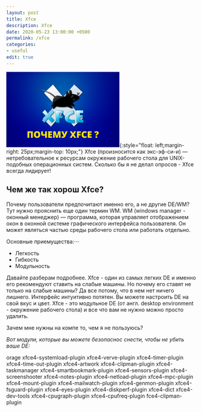 ```yaml
---
layout: post
title: Xfce
description: Xfce
date: 2020-05-23 13:00:00 +0500
permalink: /xfce
categories: 
- useful
edit: true
---
```

![Удаляем лишние модули Xfce](../img/xfce.png){:style="float: left;margin-right: 25px;margin-top: 10px;"} Xfce (произносится как экс-эф-си-и) — нетребовательное к ресурсам окружение рабочего стола для UNIX-подобных операционных систем.
Сколько бы я не делал опросов - Xfce всегда лидирует!

## Чем же так хорош Xfce?
Почему пользователи предпочитают именно его, а не другие DE/WM?
Тут нужно прояснить еще один термин WM.
WM (windows manager - оконный менеджер) — программа, которая управляет отображением окон в оконной системе графического интерфейса пользователя. Он может являться частью среды рабочего стола или работать отдельно.

Основные приемущества:⋅⋅⋅
- Легкость
- Гибкость
- Модульность

Давайте разберам подробнее.
Xfce - один из самых легких DE и именно его рекомендуют ставить на слабые машины. Но почему его ставят не только на слабые машины?
Да все потому, что в нем нет ничего лишнего. Интерфейс интуитивно потятен. Вы можете настроить DE на свой вкус и цвет.
Xfce  - это модульное DE (от англ. desktop environment - окружение рабочего стола) и все что вам не нужно можно просто удалить.

Зачем мне нужны на компе то, чем я не пользуюсь?

*Вот модули, которые вы можете безопаснос снести, чтобы не убить ваше DE:*

orage
xfce4-systemload-plugin
xfce4-verve-plugin
xfce4-timer-plugin
xfce4-time-out-plugin
xfce4-artwork
xfce4-clipman-plugin
xfce4-taskmanager
xfce4-smartbookmark-plugin
xfce4-sensors-plugin
xfce4-screenshooter
xfce4-notes-plugin
xfce4-netload-plugin
xfce4-mpc-plugin
xfce4-mount-plugin
xfce4-mailwatch-plugin
xfce4-genmon-plugin
xfce4-fsguard-plugin
xfce4-eyes-plugin
xfce4-diskperf-plugin
xfce4-dict
xfce4-dev-tools
xfce4-cpugraph-plugin
xfce4-cpufreq-plugin
fce4-clipman-plugin

<!-- Put this script tag to the <head> of your page -->
<script type="text/javascript" src="https://vk.com/js/api/openapi.js?168"></script>
<!-- Put this div tag to the place, where the Poll block will be -->
<div id="vk_poll"></div>
<script type="text/javascript">
VK.Widgets.Poll("vk_poll", {}, "243692986_36b962200fb07142c9");
</script>
